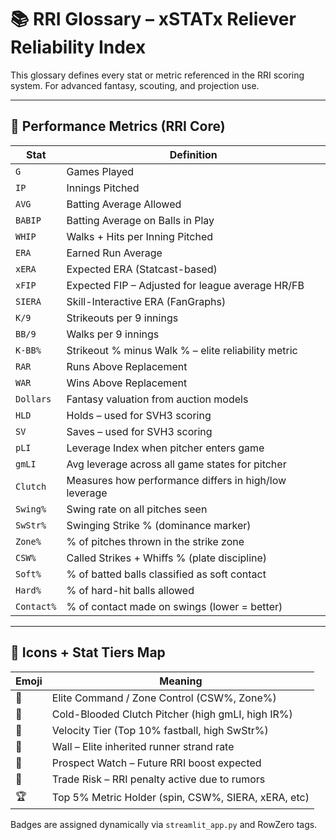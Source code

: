 # 📚 RRI Glossary – xSTATx Reliever Reliability Index

This glossary defines every stat or metric referenced in the RRI scoring system. For advanced fantasy, scouting, and projection use.

---

## 🧠 Performance Metrics (RRI Core)
| Stat         | Definition |
|--------------|------------|
| `G`          | Games Played |
| `IP`         | Innings Pitched |
| `AVG`        | Batting Average Allowed |
| `BABIP`      | Batting Average on Balls in Play |
| `WHIP`       | Walks + Hits per Inning Pitched |
| `ERA`        | Earned Run Average |
| `xERA`       | Expected ERA (Statcast-based) |
| `xFIP`       | Expected FIP – Adjusted for league average HR/FB |
| `SIERA`      | Skill-Interactive ERA (FanGraphs) |
| `K/9`        | Strikeouts per 9 innings |
| `BB/9`       | Walks per 9 innings |
| `K-BB%`      | Strikeout % minus Walk % – elite reliability metric |
| `RAR`        | Runs Above Replacement |
| `WAR`        | Wins Above Replacement |
| `Dollars`    | Fantasy valuation from auction models |
| `HLD`        | Holds – used for SVH3 scoring |
| `SV`         | Saves – used for SVH3 scoring |
| `pLI`        | Leverage Index when pitcher enters game |
| `gmLI`       | Avg leverage across all game states for pitcher |
| `Clutch`     | Measures how performance differs in high/low leverage |
| `Swing%`     | Swing rate on all pitches seen |
| `SwStr%`     | Swinging Strike % (dominance marker) |
| `Zone%`      | % of pitches thrown in the strike zone |
| `CSW%`       | Called Strikes + Whiffs % (plate discipline) |
| `Soft%`      | % of batted balls classified as soft contact |
| `Hard%`      | % of hard-hit balls allowed |
| `Contact%`   | % of contact made on swings (lower = better) |

---

## 🧩 Icons + Stat Tiers Map

| Emoji | Meaning |
|-------|---------|
| 🎯   | Elite Command / Zone Control (CSW%, Zone%) |
| 🧊   | Cold-Blooded Clutch Pitcher (high gmLI, high IR%) |
| 💨   | Velocity Tier (Top 10% fastball, high SwStr%) |
| 🧱   | Wall – Elite inherited runner strand rate |
| 🔮   | Prospect Watch – Future RRI boost expected |
| 🚨   | Trade Risk – RRI penalty active due to rumors |
| 🏆   | Top 5% Metric Holder (spin, CSW%, SIERA, xERA, etc) |

Badges are assigned dynamically via `streamlit_app.py` and RowZero tags.

